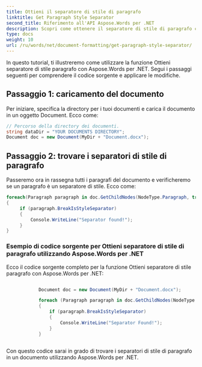 ```yaml
---
title: Ottieni il separatore di stile di paragrafo
linktitle: Get Paragraph Style Separator
second_title: Riferimento all'API Aspose.Words per .NET
description: Scopri come ottenere il separatore di stile di paragrafo con Aspose.Words per .NET.
type: docs
weight: 10
url: /ru/words/net/document-formatting/get-paragraph-style-separator/
---
```


In questo tutorial, ti illustreremo come utilizzare la funzione Ottieni separatore di stile paragrafo con Aspose.Words per .NET. Segui i passaggi seguenti per comprendere il codice sorgente e applicare le modifiche.

## Passaggio 1: caricamento del documento

Per iniziare, specifica la directory per i tuoi documenti e carica il documento in un oggetto Document. Ecco come:

```csharp
// Percorso della directory dei documenti.
string dataDir = "YOUR DOCUMENTS DIRECTORY";
Document doc = new Document(MyDir + "Document.docx");
```

## Passaggio 2: trovare i separatori di stile di paragrafo

Passeremo ora in rassegna tutti i paragrafi del documento e verificheremo se un paragrafo è un separatore di stile. Ecco come:

```csharp
foreach(Paragraph paragraph in doc.GetChildNodes(NodeType.Paragraph, true))
{
     if (paragraph.BreakIsStyleSeparator)
     {
         Console.WriteLine("Separator found!");
     }
}
```

### Esempio di codice sorgente per Ottieni separatore di stile di paragrafo utilizzando Aspose.Words per .NET

Ecco il codice sorgente completo per la funzione Ottieni separatore di stile paragrafo con Aspose.Words per .NET:

```csharp

            Document doc = new Document(MyDir + "Document.docx");

            foreach (Paragraph paragraph in doc.GetChildNodes(NodeType.Paragraph, true))
            {
                if (paragraph.BreakIsStyleSeparator)
                {
                    Console.WriteLine("Separator Found!");
                }
            }
        
```

Con questo codice sarai in grado di trovare i separatori di stile di paragrafo in un documento utilizzando Aspose.Words per .NET.

